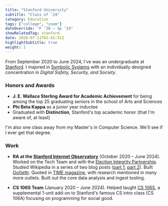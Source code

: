```yaml
---
title: "Stanford University"
subtitle: "Class of ’24"
category: Education
tags: ["college", "zoom"]
dateOverride: "F ’20 – Sp ’24"
showRelatedTag: stanford
date: 2020-07-11T02:41:51Z
highlightSubtitle: true
weight: 1
---
```


From September 2020 to June 2024, I've was an undergraduate at [Stanford](https://stanford.edu). I majored in [Symbolic Systems](https://symsys.stanford.edu) with an individually designed concentration in _Digital Safety, Security, and Society_.

### Honors and Awards

* **J. E. Wallace Sterling Award for Academic Achievement** for being among the top 25 graduating seniors in the school of Arts and Sciences
* **Phi Beta Kappa** as a junior year inductee
* Graduated with **Distinction**, Stanford's top academic honor (that I'm aware of, at least)

I'm also one class away from my Master's in Computer Science. We'll see if I ever get that degree.

### Work
* **RA at the [Stanford Internet Observatory](https://io.stanford.edu)** (October 2020 – June 2024). Worked on the Tech Team and with the [Election Integrity Partnership](https://www.eipartnership.net/). Studied Wikipedia in a series of two blog posts ([part 1](https://cyber.fsi.stanford.edu/io/news/wikipedia-part-one), [part 2](https://cyber.fsi.stanford.edu/io/news/wikipedia-part-two)). Built [GoGettr](https://github.com/stanfordio/gogettr). Quoted in [TIME magazine](https://time.com/5930061/wikipedia-birthday/), with research mentioned in many more outlets. Built out the core data analysis and ingest tooling.

* **CS 106S Team** (January 2020 – June 2024). Helped taught [CS 106S](cs106s.stanford.edu), a supplemental 1-unit add-on to Stanford's famous CS intro class (CS 106A) focusing on programming for social good.
